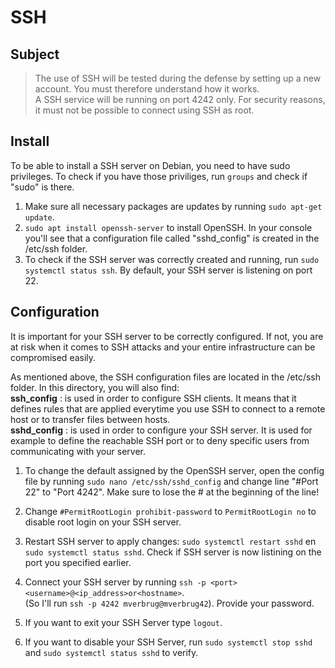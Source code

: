 # SSH

## Subject
> The use of SSH will be tested during the defense by setting up a new account. You must therefore understand how it works.  
> A SSH service will be running on port 4242 only. For security reasons, it must not be possible to connect using SSH as root.

## Install
To be able to install a SSH server on Debian, you need to have sudo privileges. To check if you have those priviliges, run `groups` and check if "sudo" is there.  
1. Make sure all necessary packages are updates by running `sudo apt-get update`.  
2. `sudo apt install openssh-server` to install OpenSSH. In your console you'll see that a configuration file called "sshd_config" is created in the /etc/ssh folder.  
3. To check if the SSH server was correctly created and running, run `sudo systemctl status ssh`. By default, your SSH server is listening on port 22.


## Configuration
It is important for your SSH server to be correctly configured. If not, you are at risk when it comes to SSH attacks and your entire infrastructure can be compromised easily.  

As mentioned above, the SSH configuration files are located in the /etc/ssh folder. In this directory, you will also find:  
**ssh_config** : is used in order to configure SSH clients. It means that it defines rules that are applied everytime you use SSH to connect to a remote host or to transfer files between hosts.  
**sshd_config** : is used in order to configure your SSH server. It is used for example to define the reachable SSH port or to deny specific users from communicating with your server.  

1. To change the default assigned by the OpenSSH server, open the config file by running `sudo nano /etc/ssh/sshd_config` and change line "#Port 22" to "Port 4242". Make sure to lose the # at the beginning of the line!  
2. Change `#PermitRootLogin prohibit-password` to `PermitRootLogin no` to disable root login on your SSH server.  
3. Restart SSH server to apply changes: `sudo systemctl restart sshd` en `sudo systemctl status sshd`. Check if SSH server is now listining on the port you specified earlier.  
4. Connect your SSH server by running `ssh -p <port> <username>@<ip_address>or<hostname>`.  
(So I'll run `ssh -p 4242 mverbrug@mverbrug42`). Provide your password.  

5. If you want to exit your SSH Server type `logout`.  
6. If you want to disable your SSH Server, run `sudo systemctl stop sshd` and `sudo systemctl status sshd` to verify.  
